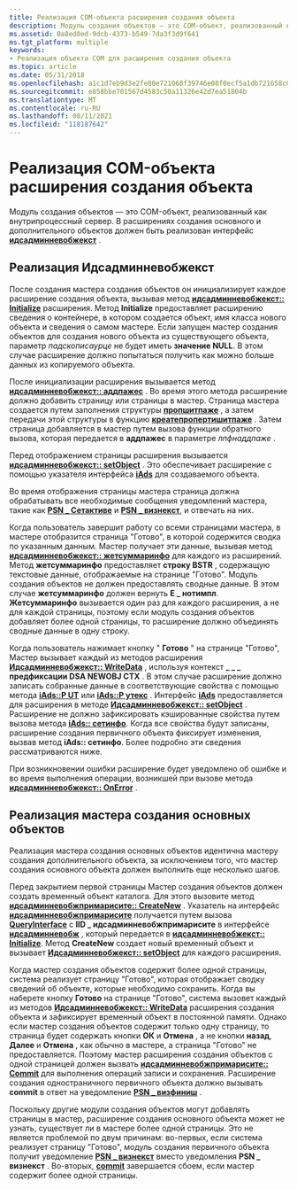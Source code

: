 ```yaml
---
title: Реализация COM-объекта расширения создания объекта
description: Модуль создания объектов — это COM-объект, реализованный как внутрипроцессный сервер. В расширениях создания основного и дополнительного объектов должен быть реализован интерфейс Идсадминневобжекст.
ms.assetid: 0a8ed0ed-9dcb-4373-b549-7da3f3d9f641
ms.tgt_platform: multiple
keywords:
- Реализация объекта COM для расширения создания объекта
ms.topic: article
ms.date: 05/31/2018
ms.openlocfilehash: a1c1d7eb9d3e2fe80e721068f39746e08f0ecf5a1db721658c02ec52aca39687
ms.sourcegitcommit: e858bbe701567d4583c50a11326e42d7ea51804b
ms.translationtype: MT
ms.contentlocale: ru-RU
ms.lasthandoff: 08/11/2021
ms.locfileid: "118187642"
---
```

# <a name="implementing-the-object-creation-extension-com-object"></a>Реализация COM-объекта расширения создания объекта

Модуль создания объектов — это COM-объект, реализованный как внутрипроцессный сервер. В расширениях создания основного и дополнительного объектов должен быть реализован интерфейс [**идсадминневобжекст**](/windows/desktop/api/DSAdmin/nn-dsadmin-idsadminnewobjext) .

## <a name="implementing-idsadminnewobjext"></a>Реализация Идсадминневобжекст

После создания мастера создания объектов он инициализирует каждое расширение создания объекта, вызывая метод [**идсадминневобжекст:: Initialize**](/windows/desktop/api/DSAdmin/nf-dsadmin-idsadminnewobjext-initialize) расширения. Метод **Initialize** предоставляет расширению сведения о контейнере, в котором создается объект, имя класса нового объекта и сведения о самом мастере. Если запущен мастер создания объектов для создания нового объекта из существующего объекта, параметр *падскописаурце* не будет иметь **значение NULL**. В этом случае расширение должно попытаться получить как можно больше данных из копируемого объекта.

После инициализации расширения вызывается метод [**идсадминневобжекст:: аддпажес**](/windows/desktop/api/DSAdmin/nf-dsadmin-idsadminnewobjext-addpages) . Во время этого метода расширение должно добавить страницу или страницы в мастер. Страница мастера создается путем заполнения структуры [**пропшитпаже**](/windows/win32/api/prsht/ns-prsht-propsheetpagea_v2) , а затем передачи этой структуры в функцию [**креатепропертишитпаже**](/windows/win32/api/prsht/nf-prsht-createpropertysheetpagea) . Затем страница добавляется в мастер путем вызова функции обратного вызова, которая передается в **аддпажес** в параметре *лпфнаддпаже* .

Перед отображением страницы расширения вызывается [**идсадминневобжекст:: setObject**](/windows/desktop/api/DSAdmin/nf-dsadmin-idsadminnewobjext-setobject) . Это обеспечивает расширение с помощью указателя интерфейса [**iAds**](/windows/desktop/api/iads/nn-iads-iads) для создаваемого объекта.

Во время отображения страницы мастера страница должна обрабатывать все необходимые сообщения уведомлений мастера, такие как [**PSN \_ Сетактиве**](../controls/psn-setactive.md) и [**PSN \_ визнекст**](../controls/psn-wiznext.md), и отвечать на них.

Когда пользователь завершит работу со всеми страницами мастера, в мастере отобразится страница "Готово", в которой содержится сводка по указанным данным. Мастер получает эти данные, вызывая метод [**идсадминневобжекст:: жетсуммаринфо**](/windows/desktop/api/DSAdmin/nf-dsadmin-idsadminnewobjext-getsummaryinfo) для каждого из расширений. Метод **жетсуммаринфо** предоставляет **строку BSTR** , содержащую текстовые данные, отображаемые на странице "Готово". Модуль создания объектов не должен предоставлять сводные данные. В этом случае **жетсуммаринфо** должен вернуть **E \_ нотимпл**. **Жетсуммаринфо** вызывается один раз для каждого расширения, а не для каждой страницы, поэтому если модуль создания объектов добавляет более одной страницы, то расширение должно объединять сводные данные в одну строку.

Когда пользователь нажимает кнопку " **Готово** " на странице "Готово", Мастер вызывает каждый из методов расширения [**Идсадминневобжекст:: WriteData**](/windows/desktop/api/DSAdmin/nf-dsadmin-idsadminnewobjext-writedata) , используя контекст **\_ \_ \_ предфиксации DSA NEWOBJ CTX** . В этом случае расширение должно записать собранные данные в соответствующие свойства с помощью метода [**iAds::P UT**](/windows/desktop/api/iads/nf-iads-iads-put) или [**iAds::P утекс**](/windows/desktop/api/iads/nf-iads-iads-putex) . Интерфейс [**iAds**](/windows/desktop/api/iads/nn-iads-iads) предоставляется для расширения в методе [**Идсадминневобжекст:: setObject**](/windows/desktop/api/DSAdmin/nf-dsadmin-idsadminnewobjext-setobject) . Расширение не должно зафиксировать кэшированные свойства путем вызова метода [**iAds:: сетинфо**](/windows/desktop/api/iads/nf-iads-iads-setinfo). Когда все свойства будут записаны, расширение создания первичного объекта фиксирует изменения, вызвав метод **iAds:: сетинфо**. Более подробно эти сведения рассматриваются ниже.

При возникновении ошибки расширение будет уведомлено об ошибке и во время выполнения операции, возникшей при вызове метода [**идсадминневобжекст:: OnError**](/windows/desktop/api/DSAdmin/nf-dsadmin-idsadminnewobjext-onerror) .

## <a name="implementing-a-primary-object-creation-wizard"></a>Реализация мастера создания основных объектов

Реализация мастера создания основных объектов идентична мастеру создания дополнительного объекта, за исключением того, что мастер создания основного объекта должен выполнить еще несколько шагов.

Перед закрытием первой страницы Мастер создания объектов должен создать временный объект каталога. Для этого вызовите метод [**идсадминневобжпримарисите:: CreateNew**](/windows/desktop/api/DSAdmin/nf-dsadmin-idsadminnewobjprimarysite-createnew) . Указатель на интерфейс [**идсадминневобжпримарисите**](/windows/desktop/api/DSAdmin/nn-dsadmin-idsadminnewobjprimarysite) получается путем вызова [**QueryInterface**](/windows/win32/api/unknwn/nf-unknwn-iunknown-queryinterface(q)) с **IID \_ идсадминневобжпримарисите** в интерфейсе [**идсадминневобж**](/windows/desktop/api/DSAdmin/nn-dsadmin-idsadminnewobj) , который передается в [**идсадминневобжекст:: Initialize**](/windows/desktop/api/DSAdmin/nf-dsadmin-idsadminnewobjext-initialize). Метод **CreateNew** создает новый временный объект и вызывает [**Идсадминневобжекст:: setObject**](/windows/desktop/api/DSAdmin/nf-dsadmin-idsadminnewobjext-setobject) для каждого расширения.

Когда мастер создания объектов содержит более одной страницы, система реализует страницу "Готово", которая отображает сводку сведений об объекте, которые необходимо сохранить. Когда вы наберете кнопку **Готово** на странице "Готово", система вызовет каждый из методов [**Идсадминневобжекст:: WriteData**](/windows/desktop/api/DSAdmin/nf-dsadmin-idsadminnewobjext-writedata) расширения создания объекта и зафиксирует временный объект в постоянной памяти. Однако если мастер создания объектов содержит только одну страницу, то страница будет содержать кнопки **ОК** и **Отмена** , а не кнопки **назад**, **Далее** и **Отмена** , как обычно в мастере, а страница "Готово" не предоставляется. Поэтому мастер расширения создания объектов с одной страницей должен вызвать [**идсадминневобжпримарисите:: Commit**](/windows/desktop/api/DSAdmin/nf-dsadmin-idsadminnewobjprimarysite-commit) для выполнения операций записи и сохранения. Расширение создания одностраничного первичного объекта должно вызывать **commit** в ответ на уведомление [**PSN \_ визфиниш**](../controls/psn-wizfinish.md) .

Поскольку другие модули создания объектов могут добавлять страницы в мастер, расширение создания основного объекта может не узнать, существует ли в мастере более одной страницы. Это не является проблемой по двум причинам: во-первых, если система реализует страницу "Готово", модуль создания первичного объекта получит уведомление [**PSN \_ визнекст**](../controls/psn-wiznext.md) вместо уведомления **PSN \_ визнекст** . Во-вторых, [**commit**](/windows/desktop/api/DSAdmin/nf-dsadmin-idsadminnewobjprimarysite-commit) завершается сбоем, если мастер содержит более одной страницы.

 

 